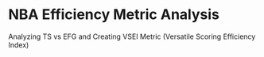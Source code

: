 # NBA Efficiency Metric Analysis
Analyzing TS vs EFG and Creating VSEI Metric (Versatile Scoring Efficiency Index)
